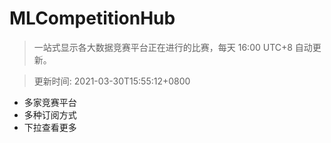 # MLCompetitionHub

> 一站式显示各大数据竞赛平台正在进行的比赛，每天 16:00 UTC+8 自动更新。
  
> 更新时间: 2021-03-30T15:55:12+0800 

* 多家竞赛平台
* 多种订阅方式
* 下拉查看更多
